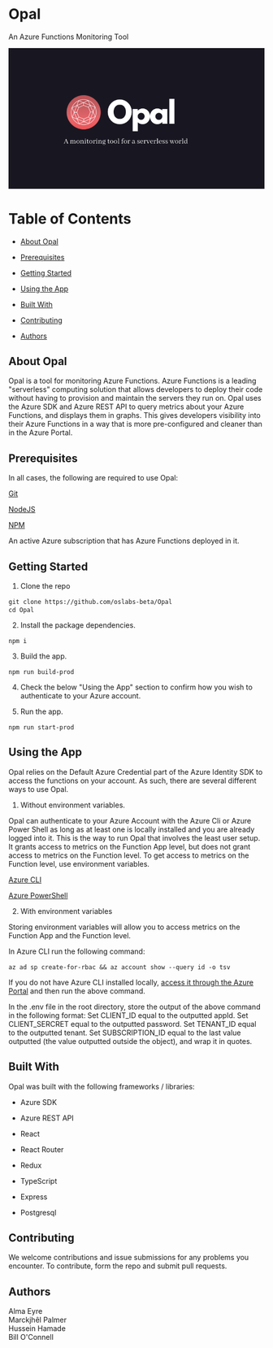 # Opal

An Azure Functions Monitoring Tool

<p style="text-align:center"><img src="assets/images/opalheader.png"></p>

# Table of Contents

- [About Opal](#about-opal)

- [Prerequisites](#prerequisites)

- [Getting Started](#getting-started)

- [Using the App](#using-the-app)

- [Built With](#built-with)

- [Contributing](#contributing)

- [Authors](#authors)

## About Opal

Opal is a tool for monitoring Azure Functions. Azure Functions is a leading "serverless" computing solution that allows developers to deploy their code without having to provision and maintain the servers they run on. Opal uses the Azure SDK and Azure REST API to query metrics about your Azure Functions, and displays them in graphs. This gives developers visibility into their Azure Functions in a way that is more pre-configured and cleaner than in the Azure Portal.

## Prerequisites
In all cases, the following are required to use Opal:

[Git](https://git-scm.com/)

[NodeJS](https://nodejs.org/en/)

[NPM](https://www.npmjs.com/)

An active Azure subscription that has Azure Functions deployed in it.

## Getting Started

1. Clone the repo

```
git clone https://github.com/oslabs-beta/Opal
cd Opal
```

2. Install the package dependencies.

```
npm i
```

3. Build the app.

```
npm run build-prod
```

4. Check the below "Using the App" section to confirm how you wish to authenticate to your Azure account.

5. Run the app.

```
npm run start-prod
```

## Using the App

Opal relies on the Default Azure Credential part of the Azure Identity SDK to access the functions on your account. As such, there are several different ways to use Opal.

1. Without environment variables.

Opal can authenticate to your Azure Account with the Azure Cli or Azure Power Shell as long as at least one is locally installed and you are already logged into it. This is the way to run Opal that involves the least user setup. It grants access to metrics on the Function App level, but does not grant access to metrics on the Function level. To get access to metrics on the Function level, use environment variables.

[Azure CLI](https://docs.microsoft.com/en-us/cli/azure/install-azure-cli)

[Azure PowerShell](https://docs.microsoft.com/en-us/powershell/azure/install-az-ps?view=azps-7.2.0)

2. With environment variables

Storing environment variables will allow you to access metrics on the Function App and the Function level.

In Azure CLI run the following command:

```
az ad sp create-for-rbac && az account show --query id -o tsv
```

If you do not have Azure CLI installed locally, [access it through the Azure Portal](https://docs.microsoft.com/en-us/azure/cloud-shell/overview) and then run the above command.

In the .env file in the root directory, store the output of the above command in the following format:
Set CLIENT_ID equal to the outputted appId.
Set CLIENT_SERCRET equal to the outputted password.
Set TENANT_ID equal to the outputted tenant.
Set SUBSCRIPTION_ID equal to the last value outputted (the value outputted outside the object), and wrap it in quotes.

## Built With
Opal was built with the following frameworks / libraries:

* Azure SDK

* Azure REST API

* React

* React Router

* Redux

* TypeScript

* Express

* Postgresql


## Contributing

We welcome contributions and issue submissions for any problems you encounter. To contribute, form the repo and submit pull requests.

## Authors
Alma Eyre<br>
Marckjhêl Palmer<br>
Hussein Hamade<br>
Bill O'Connell<br>
